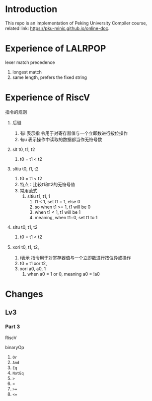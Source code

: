 
# Introduction

This repo is an implementation of Peking University Compiler course, related link: https://pku-minic.github.io/online-doc. 


# Experience of LALRPOP

lexer match precedence
1. longest match
2. same length, prefers the fixed string

# Experience of RiscV

指令的规则
1. 后缀
   1. 有i 表示指 令用于对寄存器值与一个立即数进行按位操作
   2. 有u 表示操作中读取的数据都当作无符号数


2. slt t0, t1, t2
   1. t0 = t1 < t2
3. sltiu t0, t1, t2
   1. t0 = t1 < t2
   2. 特点：比较t1和t2的无符号值
   3. 常用范式
      1. sltiu t1, t1, 1
         1. t1 < 1, set t1 = 1, else 0
         2. so when t1 >= 1, t1 will be 0
         3. when t1 < 1, t1 will be 1
         4. meaning, when t1=0, set t1 to 1
4. sltu t0, t1, t2
   1. t0 = t1 < t2
5. xori t0, t1, t2， 
   1. i表示 指令用于对寄存器值与一个立即数进行按位异或操作
   2. t0 = t1 xor t2, 
   3. xori a0, a0, 1
      1. when a0 = 1 or 0, meaning a0 = !a0

# Changes

## Lv3

### Part 3

RiscV

binaryOp
1. `Or`
2. `And`
3. `Eq`
4. `NotEq`
5. `>`
6. `<`
7. `>=`
8. `<=`